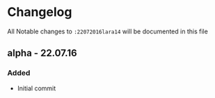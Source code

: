 # Changelog

All Notable changes to `:22072016lara14` will be documented in this file

## alpha - 22.07.16

### Added
- Initial commit
